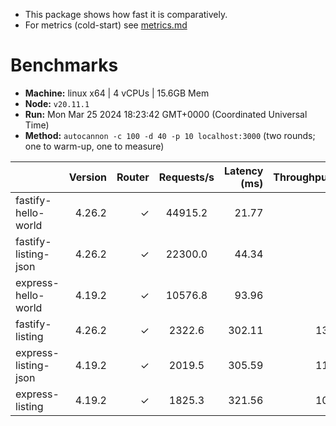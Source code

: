 - This package shows how fast it is comparatively.
- For metrics (cold-start) see [metrics.md](./METRICS.md)

# Benchmarks

* __Machine:__ linux x64 | 4 vCPUs | 15.6GB Mem
* __Node:__ `v20.11.1`
* __Run:__ Mon Mar 25 2024 18:23:42 GMT+0000 (Coordinated Universal Time)
* __Method:__ `autocannon -c 100 -d 40 -p 10 localhost:3000` (two rounds; one to warm-up, one to measure)

|                      | Version | Router | Requests/s | Latency (ms) | Throughput/Mb |
| :--                  | --:     | --:    | :-:        | --:          | --:           |
| fastify-hello-world  | 4.26.2  | ✓      | 44915.2    | 21.77        | 8.05          |
| fastify-listing-json | 4.26.2  | ✓      | 22300.0    | 44.34        | 5.89          |
| express-hello-world  | 4.19.2  | ✓      | 10576.8    | 93.96        | 1.89          |
| fastify-listing      | 4.26.2  | ✓      | 2322.6     | 302.11       | 137.14        |
| express-listing-json | 4.19.2  | ✓      | 2019.5     | 305.59       | 119.33        |
| express-listing      | 4.19.2  | ✓      | 1825.3     | 321.56       | 107.87        |
